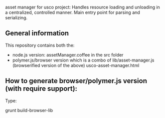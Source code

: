 asset manager for usco project:
Handles resource loading and unloading in a centralized, controlled manner.
Main entry point for parsing and serializing.

General information
-------------------
This repository contains both the:
- node.js version:
assetManager.coffee in the src folder
- polymer.js/browser version which is a combo of
lib/asset-manager.js (browserified version of the above)
usco-asset-manager.html


How to generate browser/polymer.js version (with require support):
------------------------------------------------------------------
Type: 

   grunt build-browser-lib
